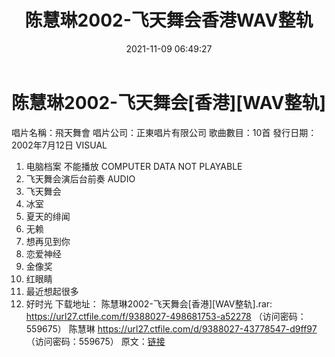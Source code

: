 ﻿---
title: 陈慧琳2002-飞天舞会香港WAV整轨
date: 2021-11-09 06:49:27
categories: WAV车载音乐、镜像
tags: 华语中文
---
# 陈慧琳2002-飞天舞会[香港][WAV整轨]

唱片名稱：飛天舞會
唱片公司：正東唱片有限公司
歌曲數目：10首
發行日期：2002年7月12日
VISUAL
01. 电脑档案 不能播放 COMPUTER DATA NOT PLAYABLE
02. 飞天舞会演后台前奏
AUDIO
03. 飞天舞会
04. 冰室
05. 夏天的绯闻
06. 无赖
07. 想再见到你
08. 恋爱神经
09. 金像奖
10. 红眼睛
11. 最近想起很多
12. 好时光
下载地址：
陈慧琳2002-飞天舞会[香港][WAV整轨].rar: https://url27.ctfile.com/f/9388027-498681753-a52278
（访问密码：559675）
陈慧琳
https://url27.ctfile.com/d/9388027-43778547-d9ff97
（访问密码：559675）
原文：[链接](https://blog.sina.com.cn/s/blog_1647c7e7601030urx.html)